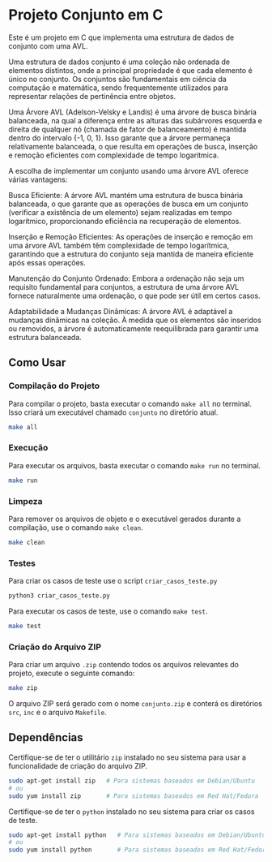 # Projeto Conjunto em C

Este é um projeto em C que implementa uma estrutura de dados de conjunto com uma AVL.

Uma estrutura de dados conjunto é uma coleção não ordenada de elementos distintos, onde a principal propriedade é que cada elemento é único no conjunto. Os conjuntos são fundamentais em ciência da computação e matemática, sendo frequentemente utilizados para representar relações de pertinência entre objetos.

Uma Árvore AVL (Adelson-Velsky e Landis) é uma árvore de busca binária balanceada, na qual a diferença entre as alturas das subárvores esquerda e direita de qualquer nó (chamada de fator de balanceamento) é mantida dentro do intervalo {-1, 0, 1}. Isso garante que a árvore permaneça relativamente balanceada, o que resulta em operações de busca, inserção e remoção eficientes com complexidade de tempo logarítmica.

A escolha de implementar um conjunto usando uma árvore AVL oferece várias vantagens:

Busca Eficiente: A árvore AVL mantém uma estrutura de busca binária balanceada, o que garante que as operações de busca em um conjunto (verificar a existência de um elemento) sejam realizadas em tempo logarítmico, proporcionando eficiência na recuperação de elementos.

Inserção e Remoção Eficientes: As operações de inserção e remoção em uma árvore AVL também têm complexidade de tempo logarítmica, garantindo que a estrutura do conjunto seja mantida de maneira eficiente após essas operações.

Manutenção do Conjunto Ordenado: Embora a ordenação não seja um requisito fundamental para conjuntos, a estrutura de uma árvore AVL fornece naturalmente uma ordenação, o que pode ser útil em certos casos.

Adaptabilidade a Mudanças Dinâmicas: A árvore AVL é adaptável a mudanças dinâmicas na coleção. À medida que os elementos são inseridos ou removidos, a árvore é automaticamente reequilibrada para garantir uma estrutura balanceada.

## Como Usar

### Compilação do Projeto

Para compilar o projeto, basta executar o comando `make all` no terminal. Isso criará um executável chamado `conjunto` no diretório atual.

```bash
make all
```

### Execução

Para executar os arquivos, basta executar o comando `make run` no terminal.

```bash
make run
```

### Limpeza

Para remover os arquivos de objeto e o executável gerados durante a compilação, use o comando `make clean`.

```bash
make clean
```

### Testes

Para criar os casos de teste use o script `criar_casos_teste.py`

```bash
python3 criar_casos_teste.py
```

Para executar os casos de teste, use o comando `make test`.

```bash
make test
```

### Criação do Arquivo ZIP

Para criar um arquivo `.zip` contendo todos os arquivos relevantes do projeto, execute o seguinte comando:

```bash
make zip
```

O arquivo ZIP será gerado com o nome `conjunto.zip` e conterá os diretórios `src`, `inc` e o arquivo `Makefile`.

## Dependências

Certifique-se de ter o utilitário `zip` instalado no seu sistema para usar a funcionalidade de criação do arquivo ZIP.

```bash
sudo apt-get install zip   # Para sistemas baseados em Debian/Ubuntu
# ou
sudo yum install zip       # Para sistemas baseados em Red Hat/Fedora
```

Certifique-se de ter o `python` instalado no seu sistema para criar os casos de teste.

```bash
sudo apt-get install python   # Para sistemas baseados em Debian/Ubuntu
# ou
sudo yum install python       # Para sistemas baseados em Red Hat/Fedora
```
